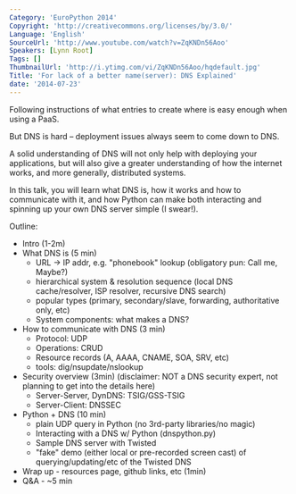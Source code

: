 ```yaml
---
Category: 'EuroPython 2014'
Copyright: 'http://creativecommons.org/licenses/by/3.0/'
Language: 'English'
SourceUrl: 'http://www.youtube.com/watch?v=ZqKNDn56Aoo'
Speakers: [Lynn Root]
Tags: []
ThumbnailUrl: 'http://i.ytimg.com/vi/ZqKNDn56Aoo/hqdefault.jpg'
Title: 'For lack of a better name(server): DNS Explained'
date: '2014-07-23'
---
```

Following instructions of what entries to create where is easy enough when using a PaaS.

But DNS is hard – deployment issues always seem to come down to DNS.

A solid understanding of DNS will not only help with deploying your applications, but will also give a greater understanding of how the internet works, and more generally, distributed systems.

In this talk, you will learn what DNS is, how it works and how to communicate with it, and how Python can make both interacting and spinning up your own DNS server simple (I swear!).  

Outline:

* Intro (1-2m)
* What DNS is (5 min)
    * URL -> IP addr, e.g. "phonebook" lookup (obligatory pun: Call me, Maybe?)
    * hierarchical system & resolution sequence (local DNS cache/resolver, ISP resolver, recursive DNS search)
    * popular types (primary, secondary/slave, forwarding, authoritative only, etc)
    * System components: what makes a DNS?
* How to communicate with DNS (3 min)
    * Protocol: UDP
    * Operations: CRUD
    * Resource records (A, AAAA, CNAME, SOA, SRV, etc)
    * tools: dig/nsupdate/nslookup
* Security overview (3min) (disclaimer: NOT a DNS security expert, not planning to get into the details here)
    * Server-Server, DynDNS: TSIG/GSS-TSIG
    * Server-Client: DNSSEC
* Python + DNS (10 min)
    * plain UDP query in Python (no 3rd-party libraries/no magic)
    * Interacting with a DNS w/ Python (dnspython.py)
    * Sample DNS server with Twisted
    * "fake" demo (either local or pre-recorded screen cast) of querying/updating/etc of the Twisted DNS
* Wrap up - resources page, github links, etc (1min)
* Q&A - ~5 min 
